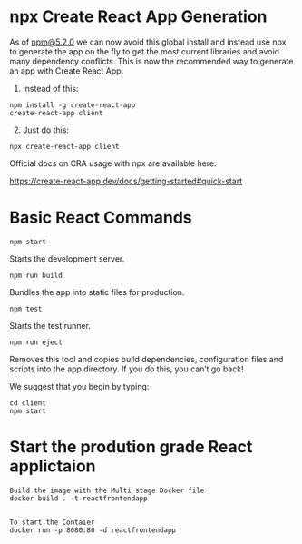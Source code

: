 # npx Create React App Generation
As of npm@5.2.0 we can now avoid this global install and instead use npx to generate the app on the fly to get the most current libraries and avoid many dependency conflicts. This is now the recommended way to generate an app with Create React App.

1. Instead of this:
```
npm install -g create-react-app
create-react-app client
```

2. Just do this:
```
npx create-react-app client
```

Official docs on CRA usage with npx are available here:

https://create-react-app.dev/docs/getting-started#quick-start



# Basic React Commands

  ```
  npm start
  ```
  
  Starts the development server.

  ```
  npm run build
  ```
  Bundles the app into static files for production.

  ```
  npm test
  ```
  Starts the test runner.

  ```
  npm run eject
  ```
  Removes this tool and copies build dependencies, configuration files  and scripts into the app directory. If you do this, you can’t go back!

We suggest that you begin by typing:

  ```
  cd client
  npm start
  ```
  
# Start the prodution grade React applictaion 
  ```
  Build the image with the Multi stage Docker file
  docker build . -t reactfrontendapp

  
  To start the Contaier
  docker run -p 8080:80 -d reactfrontendapp
  
  ````
  

  
